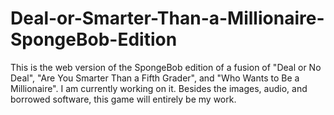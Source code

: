 # Deal-or-Smarter-Than-a-Millionaire-SpongeBob-Edition
This is the web version of the SpongeBob edition of a fusion of "Deal or No Deal", "Are You Smarter Than a Fifth Grader", and "Who Wants to Be a Millionaire". I am currently working on it. Besides the images, audio, and borrowed software, this game will entirely be my work.
